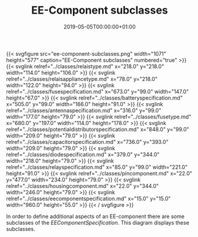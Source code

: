 ﻿---
title: EE-Component subclasses
toc: false
type: specs
date: "2019-05-05T00:00:00+01:00"
draft: false
menu:
  vec120:
    identifier: description-of-components/ee-component-subclasses    
    parent: description-of-components
    weight: 1003011 

# Prev/next pager order (if `docs_section_pager` enabled in `params.toml`)
weight: 1003011
---
{{< svgfigure src="ee-component-subclasses.png" width="1071" height="577" caption="EE-Component subclasses" numbered="true" >}}
  {{< svglink relref="../classes/relaistype.md" x="218.0" y="218.0" width="114.0" height="106.0" >}}
  {{< svglink relref="../classes/relaisappliancetype.md" x="78.0" y="218.0" width="122.0" height="94.0" >}}
  {{< svglink relref="../classes/fusespecification.md" x="673.0" y="99.0" width="147.0" height="67.0" >}}
  {{< svglink relref="../classes/batteryspecification.md" x="505.0" y="99.0" width="166.0" height="91.0" >}}
  {{< svglink relref="../classes/antennaspecification.md" x="316.0" y="99.0" width="177.0" height="79.0" >}}
  {{< svglink relref="../classes/fusetype.md" x="680.0" y="197.0" width="114.0" height="178.0" >}}
  {{< svglink relref="../classes/potentialdistributorspecification.md" x="848.0" y="99.0" width="209.0" height="79.0" >}}
  {{< svglink relref="../classes/capacitorspecification.md" x="736.0" y="393.0" width="209.0" height="79.0" >}}
  {{< svglink relref="../classes/diodespecification.md" x="379.0" y="344.0" width="218.0" height="79.0" >}}
  {{< svglink relref="../classes/relayspecification.md" x="85.0" y="99.0" width="221.0" height="91.0" >}}
  {{< svglink relref="../classes/pincomponent.md" x="22.0" y="477.0" width="234.0" height="79.0" >}}
  {{< svglink relref="../classes/housingcomponent.md" x="22.0" y="344.0" width="246.0" height="79.0" >}}
  {{< svglink relref="../classes/eecomponentspecification.md" x="15.0" y="15.0" width="960.0" height="55.0" >}}
{{< / svgfigure >}}
<html>   <head>     </head>   <body>     <p> In order to define additional aspects of an EE-component there are some subclasses of the <i>EEComponentSpecification</i>. This diagram displays these subclasses.      </p>    </body> </html> 
